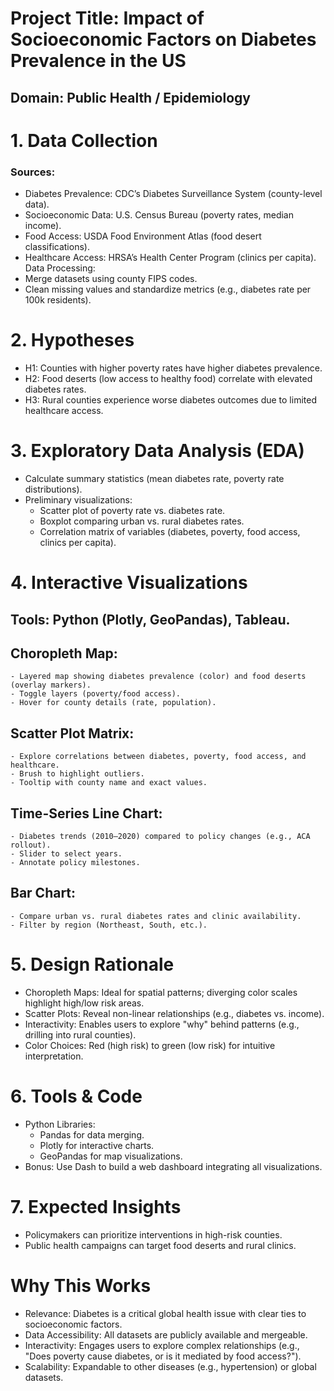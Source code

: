 # Project Title: Impact of Socioeconomic Factors on Diabetes Prevalence in the US 

## Domain: Public Health / Epidemiology 

# 1. Data Collection 

### Sources: 
- Diabetes Prevalence: CDC’s Diabetes Surveillance System (county-level data). 
- Socioeconomic Data: U.S. Census Bureau (poverty rates, median income). 
- Food Access: USDA Food Environment Atlas (food desert classifications). 
- Healthcare Access: HRSA’s Health Center Program (clinics per capita).
Data Processing:
- Merge datasets using county FIPS codes. 
- Clean missing values and standardize metrics (e.g., diabetes rate per 100k residents).

# 2. Hypotheses 

- H1: Counties with higher poverty rates have higher diabetes prevalence. 
- H2: Food deserts (low access to healthy food) correlate with elevated diabetes rates. 
- H3: Rural counties experience worse diabetes outcomes due to limited healthcare access. 

# 3. Exploratory Data Analysis (EDA) 

- Calculate summary statistics (mean diabetes rate, poverty rate distributions). 
- Preliminary visualizations: 
    - Scatter plot of poverty rate vs. diabetes rate. 
    - Boxplot comparing urban vs. rural diabetes rates. 
    - Correlation matrix of variables (diabetes, poverty, food access, clinics per capita). 

# 4. Interactive Visualizations 

## Tools: Python (Plotly, GeoPandas), Tableau. 

## Choropleth Map:
    - Layered map showing diabetes prevalence (color) and food deserts (overlay markers).	
    - Toggle layers (poverty/food access). 
    - Hover for county details (rate, population). 

## Scatter Plot Matrix:
    - Explore correlations between diabetes, poverty, food access, and healthcare.
    - Brush to highlight outliers. 
    - Tooltip with county name and exact values. 

## Time-Series Line Chart:
    - Diabetes trends (2010–2020) compared to policy changes (e.g., ACA rollout).
    - Slider to select years. 
    - Annotate policy milestones. 

## Bar Chart:
    - Compare urban vs. rural diabetes rates and clinic availability.
    - Filter by region (Northeast, South, etc.). 

# 5. Design Rationale 

- Choropleth Maps: Ideal for spatial patterns; diverging color scales highlight high/low risk areas.
- Scatter Plots: Reveal non-linear relationships (e.g., diabetes vs. income). 
- Interactivity: Enables users to explore "why" behind patterns (e.g., drilling into rural counties). 
- Color Choices: Red (high risk) to green (low risk) for intuitive interpretation. 

# 6. Tools & Code 

- Python Libraries:
    - Pandas for data merging. 
    - Plotly for interactive charts. 
    - GeoPandas for map visualizations. 
- Bonus: Use Dash to build a web dashboard integrating all visualizations. 

# 7. Expected Insights 

- Policymakers can prioritize interventions in high-risk counties. 
- Public health campaigns can target food deserts and rural clinics. 

# Why This Works 

- Relevance: Diabetes is a critical global health issue with clear ties to socioeconomic factors. 
- Data Accessibility: All datasets are publicly available and mergeable. 
- Interactivity: Engages users to explore complex relationships (e.g., "Does poverty cause diabetes, or is it mediated by food access?"). 
- Scalability: Expandable to other diseases (e.g., hypertension) or global datasets. 
